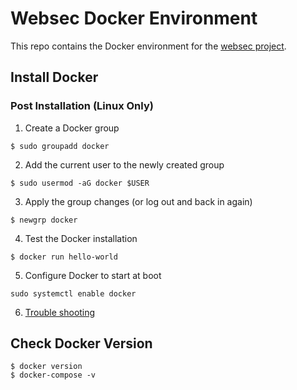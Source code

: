 # Websec Docker Environment
This repo contains the Docker environment for the [websec project](https://github.com/brotSchimmelt/websec).


## Install Docker


### Post Installation (Linux Only)
1. Create a Docker group
```
$ sudo groupadd docker
```

2. Add the current user to the newly created group
```
$ sudo usermod -aG docker $USER
```

3. Apply the group changes (or log out and back in again)
```
$ newgrp docker 
```

4. Test the Docker installation
```
$ docker run hello-world
```

5. Configure Docker to start at boot
```
sudo systemctl enable docker
```

6. [Trouble shooting](https://docs.docker.com/engine/install/linux-postinstall/)




## Check Docker Version

```
$ docker version
$ docker-compose -v
```

